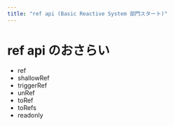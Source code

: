 ```yaml
---
title: "ref api (Basic Reactive System 部門スタート)"
---
```


# ref api のおさらい

- ref
- shallowRef
- triggerRef
- unRef
- toRef
- toRefs
- readonly
